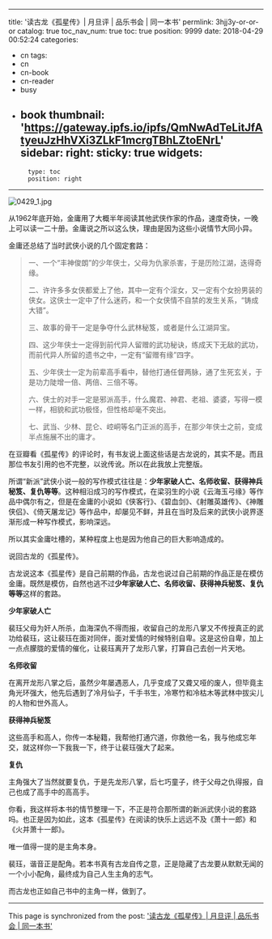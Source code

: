 
---
title: '读古龙《孤星传》| 月旦评 | 品乐书会 | 同一本书'
permlink: 3hjj3y-or-or-or
catalog: true
toc_nav_num: true
toc: true
position: 9999
date: 2018-04-29 00:52:24
categories:
- cn
tags:
- cn
- cn-book
- cn-reader
- busy
- book
thumbnail: 'https://gateway.ipfs.io/ipfs/QmNwAdTeLitJfAtyeuJzHhVXi3ZLkF1mcrgTBhLZtoENrL'
sidebar:
    right:
        sticky: true
widgets:
    -
        type: toc
        position: right
---


![0429_1.jpg](https://gateway.ipfs.io/ipfs/QmNwAdTeLitJfAtyeuJzHhVXi3ZLkF1mcrgTBhLZtoENrL)

从1962年底开始，金庸用了大概半年阅读其他武侠作家的作品，速度奇快，一晚上可以读一二十册。金庸说之所以这么快，理由是因为这些小说情节大同小异。

金庸还总结了当时武侠小说的几个固定套路：

>一、一个“丰神俊朗”的少年侠士，父母为仇家杀害，于是历险江湖，迭得奇缘。
>
>二、许许多多女侠都爱上了他，其中一定有个淫女，又一定有个女扮男装的侠女。这侠士一定中了什么迷药，和一个女侠情不自禁的发生关系，“铸成大错”。
>
>三、故事的骨干一定是争夺什么武林秘笈，或者是什么江湖异宝。
>
>四、这少年侠士一定得到前代异人留赠的武功秘诀，练成天下无敌的武功，而前代异人所留的遗书之中，一定有“留赠有缘”四字。
>
>五、少年侠士一定为前辈高手看中，替他打通任督两脉，通了生死玄关，于是功力陡增一倍、两倍、三倍不等。
>
>六、侠士的对手一定是邪派高手，什么魔君、神君、老祖、婆婆，写得一模一样，相貌和武功极怪，但性格却毫不突出。
>
>七、武当、少林、昆仑、崆峒等名门正派的高手，在那少年侠士之前，变成半点施展不出的庸才。

在豆瓣看《孤星传》的评论时，有书友说上面这些话是古龙说的，其实不是。而且那位书友引用的也不完整，以讹传讹。所以在此我放上完整版。

所谓“新派”武侠小说一般的写作模式往往是：**少年家破人亡、名师收留、获得神兵秘笈、复仇等等**。这种相沿成习的写作模式，在梁羽生的小说《云海玉弓缘》等作品中偶尔有之，但是在金庸的小说如《侠客行》、《碧血剑》、《射雕英雄传》、《神雕侠侣》、《倚天屠龙记》等作品中，却屡见不鲜，并且在当时及后来的武侠小说界逐渐形成一种写作模式，影响深远。

所以其实金庸吐槽的，某种程度上也是因为他自己的巨大影响造成的。

说回古龙的《孤星传》。

古龙说这本《孤星传》是自己前期的作品，古龙也说过自己前期的作品正是在模仿金庸。既然是模仿，自然也逃不过**少年家破人亡、名师收留、获得神兵秘笈、复仇等等**这样的套路。

**少年家破人亡**

裴珏父母为奸人所杀，血海深仇不得而报，收留自己的龙形八掌又不传授真正的武功给裴珏，这让裴珏在面对同伴，面对爱情的时候特别自卑。这是这份自卑，加上一点点朦胧的爱情的催化，让裴珏离开了龙形八掌，打算自己去创一片天地。

**名师收留**

在离开龙形八掌之后，虽然少年屡遇恶人，几乎变成了又聋又哑的废人，但毕竟主角光环强大，他先后遇到了冷月仙子，千手书生，冷寒竹和冷枯木等武林中拔尖儿的人物和世外高人。

**获得神兵秘笈**

这些高手和高人，你传一本秘籍，我帮他打通穴道，你救他一名，我与他成忘年交，就这样你一下我我一下，终于让裴珏强大了起来。

**复仇**

主角强大了当然就要复仇，于是先龙形八掌，后七巧童子，终于父母之仇得报，自己也成了高手中的高高手。

你看，我这样将本书的情节整理一下，不正是符合那所谓的新派武侠小说的套路吗。也正是因为如此，这本《孤星传》在阅读的快乐上远远不及《萧十一郎》和《火并萧十一郎》。

唯一值得一提的是主角本身。

裴珏，谐音正是配角。若本书真有古龙自传之意，正是隐藏了古龙要从默默无闻的一个小小配角，最终成为自己人生主角的志气。

而古龙也正如自己书中的主角一样，做到了。


- - -

This page is synchronized from the post: ['读古龙《孤星传》| 月旦评 | 品乐书会 | 同一本书'](https://steemit.com/@weisheng167388/3hjj3y-or-or-or)
